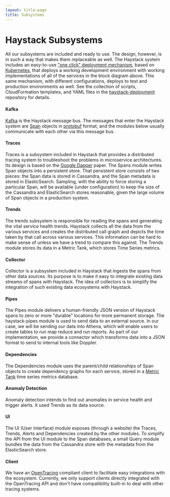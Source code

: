 ```yaml
---
layout: title-page
title: Subsystems
---
```

# Haystack Subsystems

All our subsystems are included and ready to use. The design, however, is in such a way that makes them replaceable as well. The Haystack system includes an easy-to-use ["one click" deployment mechanism](../deployment/deployment.md), based on
[Kubernetes](https://en.wikipedia.org/wiki/Kubernetes), that deploys a working development environment with working
implementations of all of the services in the block diagram above. This same mechanism, with different configurations,
deploys to test and production environments as well. See the collection of scripts, CloudFormation templates, and YAML
files in the [haystack-deployment](https://github.com/ExpediaDotCom/haystack-deployment) repository for details.

#### Kafka
[Kafka](https://en.wikipedia.org/wiki/Apache_Kafka) is the Haystack message bus. The messages that enter the
Haystack system are [Span](https://github.com/ExpediaDotCom/haystack-idl/blob/master/proto/span.proto) objects in
[protobuf](https://en.wikipedia.org/wiki/Protocol_Buffers) format, and the modules below usually communicate with
each other via this message bus.

#### Traces
Traces is a subsystem included in Haystack that provides a distributed tracing system to troubleshoot the problems in microservice architectures. Its design is based on the [Google Dapper](https://research.google.com/pubs/pub36356.html) paper. The Spans module writes Span objects into a persistent store. That persistent store consists of two pieces: the Span data is stored in Cassandra, and the Span metadata is stored in ElasticSearch. Sampling, with the ability to force storing a particular Span, will be available (under configuration) to keep the size of the Cassandra and ElasticSearch stores reasonable, given the large volume of Span objects in a production system.

#### Trends
The trends subsystem is responsible for reading the spans and generating the vital service health trends. Haystack collects all the data from the various services and creates the distributed call graph and depicts the time taken by that call across various services. This information can be hard to make sense of unless we have a trend to compare this against. The Trends module stores its data in a Metric Tank, which stores Time Series metrics.

#### Collector
Collector is a subsystem included in Haystack that ingests the spans from other data sources. Its purpose is to make it easy to integrate existing data streams of spans with Haystack. The idea of collectors is to simplify the integration of such existing data ecosystems with Haystack.

#### Pipes
The Pipes module delivers a human-friendly JSON version of Haystack spans to zero or more "durable" locations for more
permanent storage. The haystack-pipes module is used to send data to an external source. In our case, we will be sending our data into Athena, which will enable users to create tables to run map reduce and run reports. As part of our implementation, we provide a connector which transforms data into a JSON format to send to internal tools like Doppler.

#### Dependencies
The Dependencies module uses the parent/child relationships of Span objects to create dependency graphs for each
service, stored in a [Metric Tank](https://github.com/grafana/metrictank) time series metrics database.

#### Anomaly Detection
Anomaly detection intends to find out anomalies in service health and trigger alerts. It used Trends as its data source.

#### UI
The UI (User Interface) module exposes (through a website) the Traces, Trends, Alerts and Dependencies created
by the other modules. To simplify the API from the UI module to the Span databases, a small Query module bundles the
data from the Cassandra store with the metadata from the ElasticSearch store.

#### Client
We have an [OpenTracing][opentracing] compliant client to facilitate
easy integrations with the ecosystem.  Currently, we only support
clients directly integrated with the OpenTracing API and don't have
compatibility built-in to deal with other tracing systems.

[opentracing]: http://opentracing.io/
